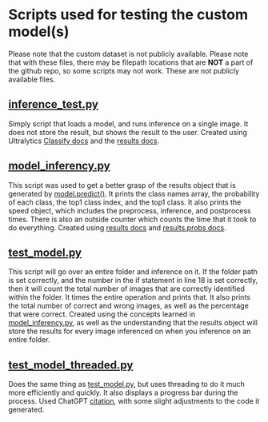 # Scripts used for testing the custom model(s)
Please note that the custom dataset is not publicly available. Please note that with these files, there may be filepath locations that are **NOT** a part of the github repo, so some scripts may not work. These are not publicly available files.

## [inference_test.py](https://github.com/jgeorge1316/Senior-Design-2025/blob/main/Test-Scripts/inference_test.py)
Simply script that loads a model, and runs inference on a single image. It does not store the result, but shows the result to the user. Created using Ultralytics [Classify docs](https://docs.ultralytics.com/tasks/classify/) and the [results docs](https://docs.ultralytics.com/reference/engine/results/#ultralytics.engine.results.Results).

## [model_inferency.py](https://github.com/jgeorge1316/Senior-Design-2025/blob/main/Test-Scripts/model_inference.py)
This script was used to get a better grasp of the results object that is generated by [model.predict()](https://docs.ultralytics.com/modes/predict/). It prints the class names array, the probability of each class, the top1 class index, and the top1 class. It also prints the speed object, which includes the preprocess, inference, and postprocess times. There is also an outside counter which counts the time that it took to do everything. Created using [results docs](https://docs.ultralytics.com/reference/engine/results/#ultralytics.engine.results.Results) and [results.probs docs](https://docs.ultralytics.com/reference/engine/results/#ultralytics.engine.results.Probs).

## [test_model.py](https://github.com/jgeorge1316/Senior-Design-2025/blob/main/Test-Scripts/test_model.py)
This script will go over an entire folder and inference on it. If the folder path is set correctly, and the number in the if statement in line 18 is set correctly, then it will count the total number of images that are correctly identified within the folder. It times the entire operation and prints that. It also prints the total number of correct and wrong images, as well as the percentage that were correct. Created using the concepts learned in [model_inferency.py](https://github.com/jgeorge1316/Senior-Design-2025/blob/main/Test-Scripts/model_inference.py), as well as the understanding that the results object will store the results for every image inferenced on when you inference on an entire folder.

## [test_model_threaded.py](https://github.com/jgeorge1316/Senior-Design-2025/blob/main/Test-Scripts/test_model_threaded.py)
Does the same thing as [test_model.py](https://github.com/jgeorge1316/Senior-Design-2025/blob/main/Test-Scripts/test_model.py), but uses threading to do it much more efficiently and quickly. It also displays a progress bar during the process. Used ChatGPT [citation](https://chatgpt.com/share/67c8906e-6b34-800b-8beb-c7af58081a73), with some slight adjustments to the code it generated.